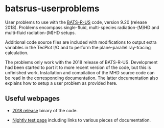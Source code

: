 # batsrus-userproblems

User problems to use with the [BATS-R-US](https://github.com/SWMFsoftware/BATSRUS)
code, version 9.20 (release 2018). Problems encompass single-fluid, multi-species radiation-(M)HD and multi-fluid radiation-(M)HD setups.

Additional code source files are included with modifications to output extra variables in the TecPlot I/O and to perform the plane-parallel ray-tracing calculation.

The problems only work with the 2018 release of BATS-R-US. Development had been started to port it to more recent version of the code, but this is unfinished work. Installation and compilation of the MHD source code can be read in the corresponding documentation. The latter documentation also explains how to setup a user problem as provided here.

## Useful webpages

- [2018 release](https://github.com/SWMFsoftware/BATSRUS/releases/tag/2018-06-24) binary of the code.

- [Nightly test page](http://herot.engin.umich.edu/~gtoth/) including links to various pieces of documentation.





